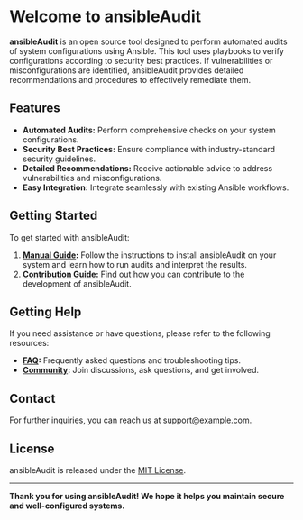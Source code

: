 # **Welcome to ansibleAudit**

**ansibleAudit** is an open source tool designed to perform automated audits of system configurations using Ansible. This tool uses playbooks to verify configurations according to security best practices. If vulnerabilities or misconfigurations are identified, ansibleAudit provides detailed recommendations and procedures to effectively remediate them. 

## **Features**

- **Automated Audits:** Perform comprehensive checks on your system configurations.
- **Security Best Practices:** Ensure compliance with industry-standard security guidelines.
- **Detailed Recommendations:** Receive actionable advice to address vulnerabilities and misconfigurations.
- **Easy Integration:** Integrate seamlessly with existing Ansible workflows.

## **Getting Started**

To get started with ansibleAudit:

1. **[Manual Guide](user_manual/user_manual.md):** Follow the instructions to install ansibleAudit on your system and learn how to run audits and interpret the results.
2. **[Contribution Guide](contribution_guide/contributing.md):** Find out how you can contribute to the development of ansibleAudit.

## **Getting Help**

If you need assistance or have questions, please refer to the following resources:

- **[FAQ](faq.md):** Frequently asked questions and troubleshooting tips.
- **[Community](https://github.com/ansibleAudit/ansibleAudit/issues):** Join discussions, ask questions, and get involved.

## **Contact**

For further inquiries, you can reach us at [support@example.com](mailto:support@example.com).

## **License**

ansibleAudit is released under the [MIT License](LICENSE).

---

**Thank you for using ansibleAudit! We hope it helps you maintain secure and well-configured systems.**
